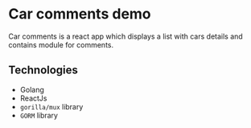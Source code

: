 # Car comments demo

Car comments is a react app which displays a list with cars details and contains module for comments. 

## Technologies
* Golang
* ReactJs
* `gorilla/mux` library 
* `GORM` library
